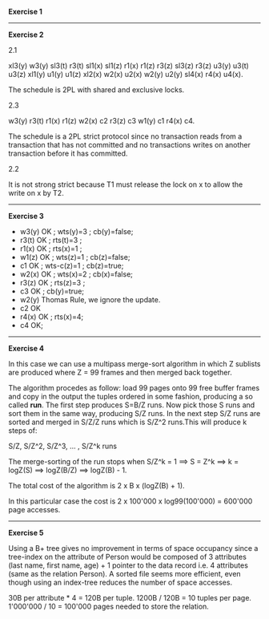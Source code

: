 **Exercise 1**
***
**Exercise 2**

2.1

xl3(y) w3(y) sl3(t) r3(t) sl1(x) sl1(z) r1(x) r1(z) r3(z) sl3(z) r3(z) u3(y) u3(t) u3(z) xl1(y) u1(y) u1(z) xl2(x)  w2(x) u2(x) w2(y) u2(y) sl4(x) r4(x) u4(x).

The schedule is 2PL with shared and exclusive locks.

2.3

w3(y) r3(t) r1(x) r1(z) w2(x) c2 r3(z) c3 w1(y) c1 r4(x) c4.

The schedule is a 2PL strict protocol since no transaction reads from a transaction that has not committed and no transactions writes on another transaction before it has committed.

2.2

It is not strong strict because T1 must release the lock on x to allow the write on x by T2.
***
**Exercise 3**

 - w3(y) OK ; wts(y)=3 ; cb(y)=false;
 - r3(t) OK ; rts(t)=3 ;
 - r1(x) OK ; rts(x)=1 ;
 - w1(z) OK ; wts(z)=1 ; cb(z)=false;
 - c1 OK ; wts-c(z)=1 ; cb(z)=true;
 - w2(x) OK ; wts(x)=2 ; cb(x)=false;
 - r3(z) OK ; rts(z)=3 ;
 - c3 OK ; cb(y)=true;
 - w2(y) Thomas Rule, we ignore the update.
 - c2 OK
 - r4(x) OK ; rts(x)=4;
 - c4 OK;
 
***
**Exercise 4**

In this case we can use a multipass merge-sort algorithm in which Z sublists are produced where Z = 99 frames and then merged back together.

The algorithm procedes as follow: load 99 pages onto 99 free buffer frames and copy in the output the tuples ordered in some fashion, producing a so called **run**. The first step produces S=B/Z runs. Now pick those S runs and sort them in the same way, producing S/Z runs. In the next step S/Z runs are sorted and merged in S/Z/Z runs which is S/Z^2 runs.This will produce k steps of:

S/Z, S/Z^2, S/Z^3, ... , S/Z^k runs

The merge-sorting of the run stops when S/Z^k = 1 ==> S = Z^k ==> k = logZ(S) ==> logZ(B/Z) ==> logZ(B) - 1.

The total cost of the algorithm is 2 x B x (logZ(B) + 1).

In this particular case the cost is 2 x 100'000 x log99(100'000) = 600'000 page accesses.
***
**Exercise 5**

Using a B+ tree gives no improvement in terms of space occupancy since a tree-index on the attribute of Person would be composed of 3 attributes (last name, first name, age) + 1 pointer to the data record i.e. 4 attributes (same as the relation Person). A sorted file seems more efficient, even though using an index-tree reduces the number of space accesses.

30B per attribute * 4 = 120B per tuple.
1200B / 120B = 10 tuples per page.
1'000'000 / 10 = 100'000 pages needed to store the relation.